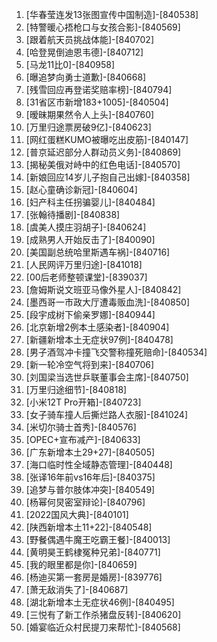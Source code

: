 
1. [华春莹连发13张图宣传中国制造]-[840538]
1. [特警暖心捂枪口与女孩合影]-[840569]
1. [跟着航天员挑战体能]-[840702]
1. [哈登晃倒迪恩韦德]-[840712]
1. [马龙11比0]-[840958]
1. [曝追梦向勇士道歉]-[840668]
1. [残雪回应再登诺奖赔率榜]-[840794]
1. [31省区市新增183+1005]-[840504]
1. [暧昧期果然令人上头]-[840760]
1. [万里归途票房破9亿]-[840623]
1. [网红蛋糕KUMO被曝吃出皮筋]-[840147]
1. [普京延迟部分人群动员义务]-[840869]
1. [揭秘美俄对峙中的红色电话]-[840570]
1. [新娘回应14岁儿子抱自己出嫁]-[840358]
1. [赵心童确诊新冠]-[840604]
1. [妇产科主任拐骗婴儿]-[840484]
1. [张翰待播剧]-[840838]
1. [虞美人摸庄羽胡子]-[840624]
1. [成熟男人开始反击了]-[840090]
1. [美国副总统哈里斯遇车祸]-[840716]
1. [人民网评万里归途]-[841018]
1. [00后老师整顿课堂]-[839037]
1. [詹姆斯说文班亚马像外星人]-[840842]
1. [墨西哥一市政大厅遭毒贩血洗]-[840850]
1. [段宇成树下偷亲罗娜]-[840944]
1. [北京新增2例本土感染者]-[840904]
1. [新疆新增本土无症状97例]-[840478]
1. [男子酒驾冲卡撞飞交警称撞死赔命]-[840534]
1. [新一轮冷空气将到来]-[840706]
1. [刘国梁当选世乒联董事会主席]-[840750]
1. [万里归途细节]-[840818]
1. [小米12T Pro开箱]-[840723]
1. [女子骑车撞人后撕烂路人衣服]-[841024]
1. [米切尔骑士首秀]-[840576]
1. [OPEC+宣布减产]-[840633]
1. [广东新增本土29+27]-[840505]
1. [海口临时性全域静态管理]-[840448]
1. [张译16年前vs16年后]-[840375]
1. [追梦与普尔肢体冲突]-[840549]
1. [杨幂何炅密室辩论]-[840796]
1. [2022国风大典]-[840101]
1. [陕西新增本土11+22]-[840548]
1. [野餐偶遇牛魔王吃霸王餐]-[840013]
1. [黄明昊王鹤棣冤种兄弟]-[840771]
1. [我的眼里都是你]-[840659]
1. [杨迪买第一套房是婚房]-[839776]
1. [萧无敌消失了]-[840687]
1. [湖北新增本土无症状46例]-[840495]
1. [三悦有了新工作杀猪盘反转]-[840620]
1. [婚宴临近众村民提刀来帮忙]-[840568]